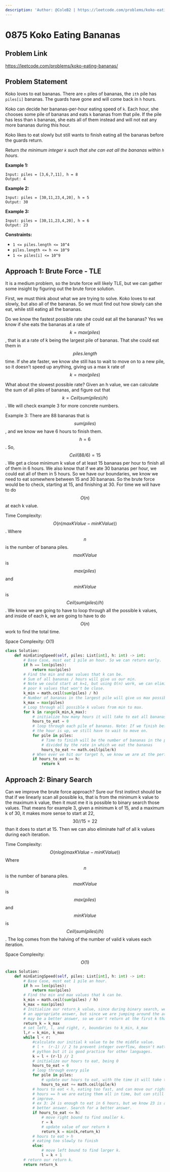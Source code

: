 ```yaml
---
description: 'Author: @ColeB2 | https://leetcode.com/problems/koko-eating-bananas/'
---
```


# 0875 Koko Eating Bananas

## Problem Link

https://leetcode.com/problems/koko-eating-bananas/

## Problem Statement

Koko loves to eat bananas. There are `n` piles of bananas, the `ith` pile has `piles[i]` bananas. The guards have gone and will come back in `h` hours.

Koko can decide her bananas-per-hour eating speed of `k`. Each hour, she chooses some pile of bananas and eats `k` bananas from that pile. If the pile has less than `k` bananas, she eats all of them instead and will not eat any more bananas during this hour.

Koko likes to eat slowly but still wants to finish eating all the bananas before the guards return.

Return _the minimum integer `k` such that she can eat all the bananas within `h` hours_.

**Example 1:**

```
Input: piles = [3,6,7,11], h = 8
Output: 4
```

**Example 2:**

```
Input: piles = [30,11,23,4,20], h = 5
Output: 30
```

**Example 3:**

```
Input: piles = [30,11,23,4,20], h = 6
Output: 23
```

**Constraints:**

- `1 <= piles.length <= 10^4`
- `piles.length <= h <= 10^9`
- `1 <= piles[i] <= 10^9`


## Approach 1: Brute Force - TLE

It is a medium problem, so the brute force will likely TLE, but we can gather some insight by figuring out the brute force solution.

First, we must think about what we are trying to solve. Koko loves to eat slowly, but also all of the bananas. So we must find out how slowly can she eat, while still eating all the bananas.

Do we know the fastest possible rate she could eat all the bananas? Yes we know if she eats the bananas at a rate of $$k = max(piles)$$, that is at a rate of k being the largest pile of bananas. That she could eat them in $$piles.length$$ time. If she ate faster, we know she still has to wait to move on to a new pile, so it doesn't speed up anything, giving us a max k rate of $$k = max(piles)$$

What about the slowest possible rate? Given an h value, we can calculate the sum of all piles of bananas, and figure out that $$k = Ceil(sum(piles)/h)$$. We will check example 3 for more concrete numbers.

Example 3: There are 88 bananas that is $$sum(piles)$$, and we know we have 6 hours to finish them. $$h=6$$. So, $$Ceil(88 / 6) = 15$$. We get a close minimum k value of at least 15 bananas per hour to finish all of them in 6 hours. We also know that if we ate 30 bananas per hour, we could eat all of them in 5 hours. So we have our boundaries, we know we need to eat somewhere between 15 and 30 bananas. So the brute force would be to check, starting at 15, and finishing at 30. For time we will have to do $$O(n)$$ at each k value.

Time Complexity: $$O(n(maxKValue - minKValue))$$. Where $$n$$ is the number of banana piles. $$maxKValue$$ is $$max(piles)$$ and $$minKValue$$ is $$Ceil(sum(piles)/h)$$. 
We know we are going to have to loop through all the possible k values, and inside of each k, we are going to have to do $$O(n)$$ work to find the total time.

Space Complexity: O(1)

<Tabs>
<TabItem value="python" label="Python">
<SolutionAuthor name="@ColeB2"/>

```py
class Solution:
    def minEatingSpeed(self, piles: List[int], h: int) -> int:
        # Base Case, must eat 1 pile an hour. So we can return early.
        if h == len(piles):
            return max(piles)
        # Find the min and max values that k can be.
        # Sum of all bananas / hours will give us our min.
        # Note we could start at k=1, but using O(n) work, we can eliminate many
        # poor k values that won't be close.
        k_min = math.ceil(sum(piles) / h)
        # Number of bananas in the largest pile will give us max possible k.
        k_max = max(piles)
        # Loop through all possible k values from min to max.
        for k in range(k_min,k_max):
            # initialize how many hours it will take to eat all bananas
            hours_to_eat = 0
            # loop through each pile of bananas. Note: If we finish before
            # the hour is up, we still have to wait to move on.
            for pile in piles:
                # Time to finish will be the number of bananas in the pile,
                # divided by the rate in which we eat the bananas
                hours_to_eat += math.ceil(pile/k)
            # When ever we hit our target h, we know we are at the perfect k.
            if hours_to_eat == h:
                return k
```

</TabItem>
</Tabs>


## Approach 2: Binary Search

Can we improve the brute force approach? Sure our first instinct should be that if we linearly scan all possible ks, that is from the minimum k value to the maximum k value, then it must me it is possible to binary search those values. That means for example 3, given a minimum k of 15, and a maximum k of 30, it makes more sense to start at 22, $$30//15 = 22$$ than it does to start at 15. Then we can also eliminate half of all k values during each iteration.

Time Complexity: $$O(nlog(maxKValue-minKValue))$$ Where $$n$$ is the number of banana piles. $$maxKValue$$ is $$max(piles)$$ and $$minKValue$$ is $$Ceil(sum(piles)/h)$$. The log comes from the halving of the number of valid k values each iteration.

Space Complexity: $$O(1)$$

<Tabs>
<TabItem value="python" label="Python">
<SolutionAuthor name="@ColeB2"/>

```py
class Solution:
    def minEatingSpeed(self, piles: List[int], h: int) -> int:
        # Base Case, must eat 1 pile an hour.
        if h == len(piles):
            return max(piles)
        # Find the min and max values that k can be.
        k_min = math.ceil(sum(piles) / h)
        k_max = max(piles)
        # Initialize our return_k value, since during binary search, we may find
        # an appropriate answer, but since we are jumping around the array, their
        # may be a better answer, so we can't return at the first k that works.
        return_k = k_max
        # set left, l, and right, r, boundaries to k_min, k_max
        l,r = k_min, k_max
        while l < r:
            #calculate our initial k value to be the middle value. 
            # l +  (r-1) // 2 to prevent integer overflow, doesn't matter for
            # python but it is good practice for other languages.
            k = l + (r-l) // 2
            # initialize our hours to eat, being 0
            hours_to_eat = 0
            # loop through every pile
            for pile in piles:
                # update our hours to eat, with the time it will take to eat the pile.
                hours_to_eat += math.ceil(pile/k)
            # hours to eat < h, eating too fast, and can move our right boundary
            # hours == h we are eating them all in time, but can still potentially
            # improve.
            # ex 3: 24 is enough to eat in 6 hours, but we know 23 is a
            # better answer. Search for a better answer.
            if hours_to_eat <= h:
                # move right bound to find smaller k.
                r = k
                # update value of our return k
                return_k = min(k,return_k)
            # hours to eat > h
            # eating too slowly to finish
            else:
                # move left bound to find larger k.
                l = k + 1
        # return our return k.
        return return_k
```

</TabItem>
</Tabs>
